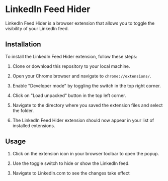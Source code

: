 # LinkedIn Feed Hider

LinkedIn Feed Hider is a browser extension that allows you to toggle the visibility of your LinkedIn feed.

## Installation

To install the LinkedIn Feed Hider extension, follow these steps:

1. Clone or download this repository to your local machine.

2. Open your Chrome browser and navigate to `chrome://extensions/`.

3. Enable "Developer mode" by toggling the switch in the top right corner.

4. Click on "Load unpacked" button in the top left corner.

5. Navigate to the directory where you saved the extension files and select the folder.

6. The LinkedIn Feed Hider extension should now appear in your list of installed extensions.

## Usage

1. Click on the extension icon in your browser toolbar to open the popup.

2. Use the toggle switch to hide or show the LinkedIn feed.

3. Navigate to LinkedIn.com to see the changes take effect

